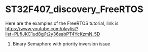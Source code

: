# ST32F407_discovery_FreeRTOS
Here are the examples of the FreeRTOS tutorial, link is https://www.youtube.com/playlist?list=PLfIJKC1ud8gj1t2y36sabPT4YcKzmN_5D </br> 

1. Binary Semaphore with priority inversion issue 
